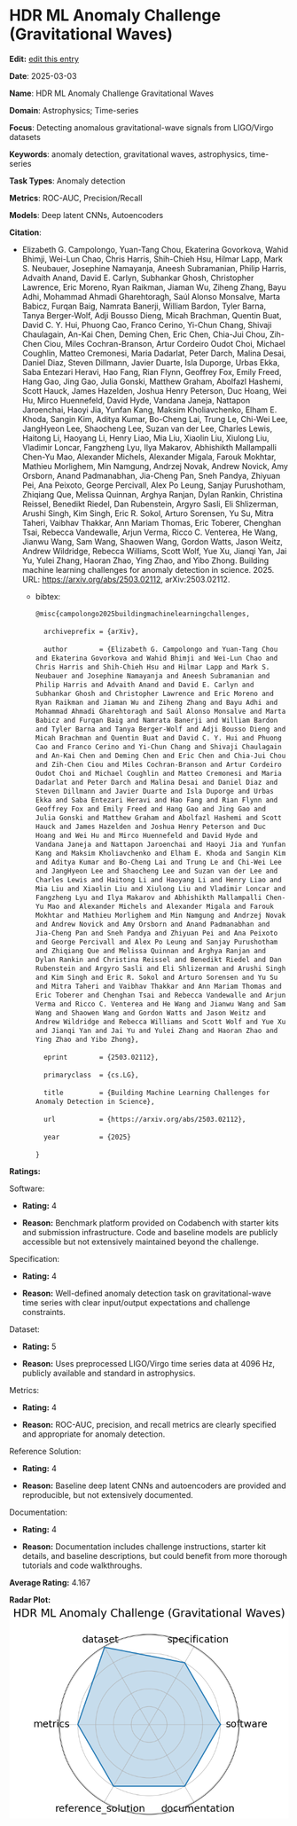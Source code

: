 # HDR ML Anomaly Challenge (Gravitational Waves)


**Edit:** [edit this entry](https://github.com/mlcommons-science/benchmark/tree/main/source)


**Date**: 2025-03-03


**Name**: HDR ML Anomaly Challenge  Gravitational Waves 


**Domain**: Astrophysics; Time-series


**Focus**: Detecting anomalous gravitational-wave signals from LIGO/Virgo datasets


**Keywords**: anomaly detection, gravitational waves, astrophysics, time-series


**Task Types**: Anomaly detection


**Metrics**: ROC-AUC, Precision/Recall


**Models**: Deep latent CNNs, Autoencoders


**Citation**:


- Elizabeth G. Campolongo, Yuan-Tang Chou, Ekaterina Govorkova, Wahid Bhimji, Wei-Lun Chao, Chris Harris, Shih-Chieh Hsu, Hilmar Lapp, Mark S. Neubauer, Josephine Namayanja, Aneesh Subramanian, Philip Harris, Advaith Anand, David E. Carlyn, Subhankar Ghosh, Christopher Lawrence, Eric Moreno, Ryan Raikman, Jiaman Wu, Ziheng Zhang, Bayu Adhi, Mohammad Ahmadi Gharehtoragh, Saúl Alonso Monsalve, Marta Babicz, Furqan Baig, Namrata Banerji, William Bardon, Tyler Barna, Tanya Berger-Wolf, Adji Bousso Dieng, Micah Brachman, Quentin Buat, David C. Y. Hui, Phuong Cao, Franco Cerino, Yi-Chun Chang, Shivaji Chaulagain, An-Kai Chen, Deming Chen, Eric Chen, Chia-Jui Chou, Zih-Chen Ciou, Miles Cochran-Branson, Artur Cordeiro Oudot Choi, Michael Coughlin, Matteo Cremonesi, Maria Dadarlat, Peter Darch, Malina Desai, Daniel Diaz, Steven Dillmann, Javier Duarte, Isla Duporge, Urbas Ekka, Saba Entezari Heravi, Hao Fang, Rian Flynn, Geoffrey Fox, Emily Freed, Hang Gao, Jing Gao, Julia Gonski, Matthew Graham, Abolfazl Hashemi, Scott Hauck, James Hazelden, Joshua Henry Peterson, Duc Hoang, Wei Hu, Mirco Huennefeld, David Hyde, Vandana Janeja, Nattapon Jaroenchai, Haoyi Jia, Yunfan Kang, Maksim Kholiavchenko, Elham E. Khoda, Sangin Kim, Aditya Kumar, Bo-Cheng Lai, Trung Le, Chi-Wei Lee, JangHyeon Lee, Shaocheng Lee, Suzan van der Lee, Charles Lewis, Haitong Li, Haoyang Li, Henry Liao, Mia Liu, Xiaolin Liu, Xiulong Liu, Vladimir Loncar, Fangzheng Lyu, Ilya Makarov, Abhishikth Mallampalli Chen-Yu Mao, Alexander Michels, Alexander Migala, Farouk Mokhtar, Mathieu Morlighem, Min Namgung, Andrzej Novak, Andrew Novick, Amy Orsborn, Anand Padmanabhan, Jia-Cheng Pan, Sneh Pandya, Zhiyuan Pei, Ana Peixoto, George Percivall, Alex Po Leung, Sanjay Purushotham, Zhiqiang Que, Melissa Quinnan, Arghya Ranjan, Dylan Rankin, Christina Reissel, Benedikt Riedel, Dan Rubenstein, Argyro Sasli, Eli Shlizerman, Arushi Singh, Kim Singh, Eric R. Sokol, Arturo Sorensen, Yu Su, Mitra Taheri, Vaibhav Thakkar, Ann Mariam Thomas, Eric Toberer, Chenghan Tsai, Rebecca Vandewalle, Arjun Verma, Ricco C. Venterea, He Wang, Jianwu Wang, Sam Wang, Shaowen Wang, Gordon Watts, Jason Weitz, Andrew Wildridge, Rebecca Williams, Scott Wolf, Yue Xu, Jianqi Yan, Jai Yu, Yulei Zhang, Haoran Zhao, Ying Zhao, and Yibo Zhong. Building machine learning challenges for anomaly detection in science. 2025. URL: https://arxiv.org/abs/2503.02112, arXiv:2503.02112.

  - bibtex:
      ```
      @misc{campolongo2025buildingmachinelearningchallenges,

        archiveprefix = {arXiv},

        author        = {Elizabeth G. Campolongo and Yuan-Tang Chou and Ekaterina Govorkova and Wahid Bhimji and Wei-Lun Chao and Chris Harris and Shih-Chieh Hsu and Hilmar Lapp and Mark S. Neubauer and Josephine Namayanja and Aneesh Subramanian and Philip Harris and Advaith Anand and David E. Carlyn and Subhankar Ghosh and Christopher Lawrence and Eric Moreno and Ryan Raikman and Jiaman Wu and Ziheng Zhang and Bayu Adhi and Mohammad Ahmadi Gharehtoragh and Saúl Alonso Monsalve and Marta Babicz and Furqan Baig and Namrata Banerji and William Bardon and Tyler Barna and Tanya Berger-Wolf and Adji Bousso Dieng and Micah Brachman and Quentin Buat and David C. Y. Hui and Phuong Cao and Franco Cerino and Yi-Chun Chang and Shivaji Chaulagain and An-Kai Chen and Deming Chen and Eric Chen and Chia-Jui Chou and Zih-Chen Ciou and Miles Cochran-Branson and Artur Cordeiro Oudot Choi and Michael Coughlin and Matteo Cremonesi and Maria Dadarlat and Peter Darch and Malina Desai and Daniel Diaz and Steven Dillmann and Javier Duarte and Isla Duporge and Urbas Ekka and Saba Entezari Heravi and Hao Fang and Rian Flynn and Geoffrey Fox and Emily Freed and Hang Gao and Jing Gao and Julia Gonski and Matthew Graham and Abolfazl Hashemi and Scott Hauck and James Hazelden and Joshua Henry Peterson and Duc Hoang and Wei Hu and Mirco Huennefeld and David Hyde and Vandana Janeja and Nattapon Jaroenchai and Haoyi Jia and Yunfan Kang and Maksim Kholiavchenko and Elham E. Khoda and Sangin Kim and Aditya Kumar and Bo-Cheng Lai and Trung Le and Chi-Wei Lee and JangHyeon Lee and Shaocheng Lee and Suzan van der Lee and Charles Lewis and Haitong Li and Haoyang Li and Henry Liao and Mia Liu and Xiaolin Liu and Xiulong Liu and Vladimir Loncar and Fangzheng Lyu and Ilya Makarov and Abhishikth Mallampalli Chen-Yu Mao and Alexander Michels and Alexander Migala and Farouk Mokhtar and Mathieu Morlighem and Min Namgung and Andrzej Novak and Andrew Novick and Amy Orsborn and Anand Padmanabhan and Jia-Cheng Pan and Sneh Pandya and Zhiyuan Pei and Ana Peixoto and George Percivall and Alex Po Leung and Sanjay Purushotham and Zhiqiang Que and Melissa Quinnan and Arghya Ranjan and Dylan Rankin and Christina Reissel and Benedikt Riedel and Dan Rubenstein and Argyro Sasli and Eli Shlizerman and Arushi Singh and Kim Singh and Eric R. Sokol and Arturo Sorensen and Yu Su and Mitra Taheri and Vaibhav Thakkar and Ann Mariam Thomas and Eric Toberer and Chenghan Tsai and Rebecca Vandewalle and Arjun Verma and Ricco C. Venterea and He Wang and Jianwu Wang and Sam Wang and Shaowen Wang and Gordon Watts and Jason Weitz and Andrew Wildridge and Rebecca Williams and Scott Wolf and Yue Xu and Jianqi Yan and Jai Yu and Yulei Zhang and Haoran Zhao and Ying Zhao and Yibo Zhong},

        eprint        = {2503.02112},

        primaryclass  = {cs.LG},

        title         = {Building Machine Learning Challenges for Anomaly Detection in Science},

        url           = {https://arxiv.org/abs/2503.02112},

        year          = {2025}

      }

      ```

**Ratings:**


Software:


  - **Rating:** 4


  - **Reason:** Benchmark platform provided on Codabench with starter kits and submission infrastructure. Code and baseline models are publicly accessible but not extensively maintained beyond the challenge. 


Specification:


  - **Rating:** 4


  - **Reason:** Well-defined anomaly detection task on gravitational-wave time series with clear input/output expectations and challenge constraints. 


Dataset:


  - **Rating:** 5


  - **Reason:** Uses preprocessed LIGO/Virgo time series data at 4096 Hz, publicly available and standard in astrophysics. 


Metrics:


  - **Rating:** 4


  - **Reason:** ROC-AUC, precision, and recall metrics are clearly specified and appropriate for anomaly detection. 


Reference Solution:


  - **Rating:** 4


  - **Reason:** Baseline deep latent CNNs and autoencoders are provided and reproducible, but not extensively documented. 


Documentation:


  - **Rating:** 4


  - **Reason:** Documentation includes challenge instructions, starter kit details, and baseline descriptions, but could benefit from more thorough tutorials and code walkthroughs. 


**Average Rating:** 4.167


**Radar Plot:**
 ![Hdr Ml Anomaly Challenge Gravitational Waves radar plot](../../tex/images/hdr_ml_anomaly_challenge_gravitational_waves_radar.png)